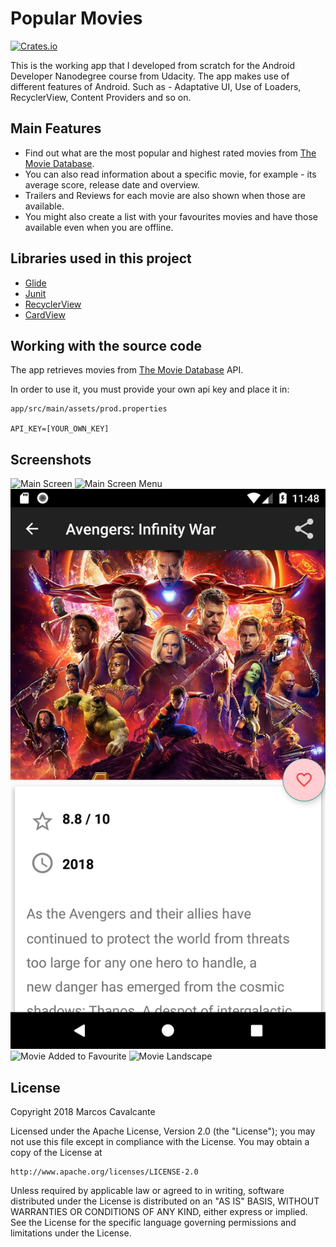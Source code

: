 # Popular Movies

[![Crates.io](https://img.shields.io/crates/l/rustc-serialize.svg?maxAge=2592000)]()

This is the working app that I developed from scratch for the Android Developer Nanodegree course from Udacity.
The app makes use of different features of Android. Such as - Adaptative UI, Use of Loaders, RecyclerView, Content Providers and so on.

## Main Features

- Find out what are the most popular and highest rated movies from [The Movie Database](https://www.themoviedb.org/documentation/api).
- You can also read information about a specific movie, for example - its average score, release date and overview.
- Trailers and Reviews for each movie are also shown when those are available.
- You might also create a list with your favourites movies and have those available even when you are offline.

## Libraries used in this project
* [Glide](https://github.com/bumptech/glide)
* [Junit](https://developer.android.com/training/testing/unit-testing/local-unit-tests.html)
* [RecyclerView](https://developer.android.com/reference/android/support/v7/widget/RecyclerView)
* [CardView](https://developer.android.com/reference/android/support/v7/widget/CardView)


## Working with the source code

The app retrieves movies from [The Movie Database](https://www.themoviedb.org/documentation/api) API.

In order to use it, you must provide your own api key and place it in:

```
app/src/main/assets/prod.properties

API_KEY=[YOUR_OWN_KEY]
```

## Screenshots
![Main Screen](https://github.com/marcosmcb/popular-movies-app/blob/master/screen_shots/main_screen.jpeg)
![Main Screen Menu](https://github.com/marcosmcb/popular-movies-app/blob/master/screen_shots/main_screen_menu.jpeg)
![Movie Detail Screen](https://github.com/marcosmcb/popular-movies-app/blob/master/screen_shots/movie_detail_screen.png)
![Movie Added to Favourite](https://github.com/marcosmcb/popular-movies-app/blob/master/screen_shots/movie_added_fav.jpeg)
![Movie Landscape](https://github.com/marcosmcb/popular-movies-app/blob/master/screen_shots/movie_landscape.png)



## License

Copyright 2018 Marcos Cavalcante

Licensed under the Apache License, Version 2.0 (the "License");
you may not use this file except in compliance with the License.
You may obtain a copy of the License at

    http://www.apache.org/licenses/LICENSE-2.0

Unless required by applicable law or agreed to in writing, software
distributed under the License is distributed on an "AS IS" BASIS,
WITHOUT WARRANTIES OR CONDITIONS OF ANY KIND, either express or implied.
See the License for the specific language governing permissions and
limitations under the License.
